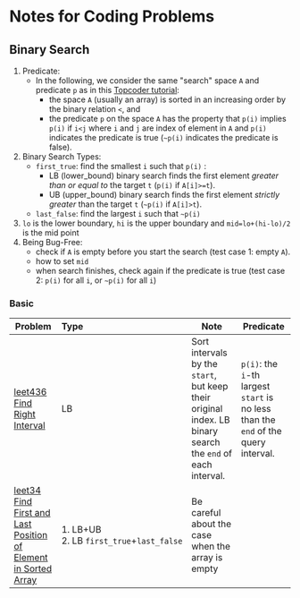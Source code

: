 # Notes for Coding Problems
## Binary Search
1. Predicate:
    * In the following, we consider the same "search" space `A` and predicate `p` as in this [Topcoder tutorial](https://www.topcoder.com/community/data-science/data-science-tutorials/binary-search):
      * the space `A` (usually an array) is sorted in an increasing order by the binary relation `<`, and
      * the predicate `p` on the space `A` has the property that `p(i)` implies `p(i)` if `i<j` where `i` and `j` are index of element in `A` and `p(i)` indicates the predicate is true (`~p(i)` indicates the predicate is false).
2. Binary Search Types:
   * `first_true`: find the smallest `i` such that `p(i)` :
      * LB (lower_bound) binary search finds the first element *greater than or equal to* the target `t` (`p(i)` if `A[i]>=t`).
      * UB (upper_bound) binary search finds the first element *strictly greater* than the target `t` (`~p(i)` if `A[i]>t`).
   * `last_false`: find the largest `i` such that `~p(i)` 
3. `lo` is the lower boundary, `hi` is the upper boundary and `mid=lo+(hi-lo)/2` is the mid point
4. Being Bug-Free:
   * check if `A` is empty before you start the search (test case 1: empty `A`).
   * how to set `mid`
   * when search finishes, check again if the predicate is true (test case 2: `p(i)` for all `i`, or `~p(i)` for all `i`)
### Basic
|Problem|Type|Note|Predicate|
|--|:--|--|--|
| [leet436 <br>](leetcode/leet436.cpp)[Find Right Interval](https://leetcode.com/problems/find-right-interval/description/)| LB | Sort intervals by the `start`, but keep their original index. LB binary search the `end` of each interval.| `p(i)`: the `i`-th largest `start` is no less than the `end` of the query interval.|
| [leet34 <br>](leetcode/leet34.cpp)[Find First and Last Position of Element in Sorted Array](https://leetcode.com/problems/find-first-and-last-position-of-element-in-sorted-array/description/)|1. LB+UB <br>2.&nbsp;LB&nbsp;`first_true`+`last_false`|Be careful about the case when the array is empty| |


